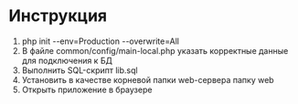 # Инструкция
1. php init --env=Production --overwrite=All
2. В файле common/config/main-local.php указать корректные данные для подключения к БД
3. Выполнить SQL-скрипт lib.sql
4. Установить в качестве корневой папки web-сервера папку web
5. Открыть приложение в браузере